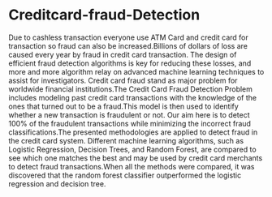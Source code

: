 # Creditcard-fraud-Detection
Due to cashless transaction everyone use ATM Card and credit card for transaction so fraud can also be increased.Billions of dollars of loss are caused every year by fraud in credit card transaction. The design of efficient fraud detection algorithms is key for reducing these losses, and more and more algorithm relay on advanced machine learning techniques to assist for investigators.
Credit card fraud stand as major problem for worldwide financial institutions.The Credit Card Fraud Detection Problem includes modeling past credit card transactions with the knowledge of the ones that turned out to be a fraud.This model is then used to identify whether a new transaction is fraudulent or not. Our aim here is to detect 100% of the fraudulent transactions while minimizing the incorrect fraud classifications.The presented methodologies are applied to detect fraud in the credit card system. Different machine learning algorithms, such as Logistic Regression, Decision Trees, and Random Forest, are compared to see which one matches the best and may be used by credit card merchants to detect fraud transactions.When all the methods were compared, it was discovered that the random forest classifier outperformed the logistic regression and decision tree.
